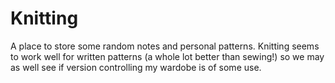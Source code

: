 # Knitting

A place to store some random notes and personal patterns. Knitting seems to work well for written patterns (a whole lot better than sewing!) so we may as well see if version controlling my wardobe is of some use.
